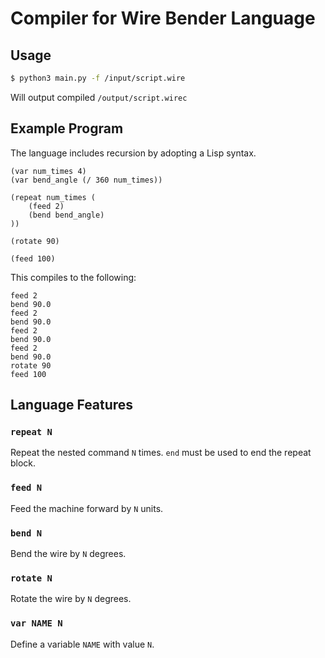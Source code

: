 # Compiler for Wire Bender Language

## Usage

```sh
$ python3 main.py -f /input/script.wire
```

Will output compiled `/output/script.wirec`

## Example Program

The language includes recursion by adopting a Lisp syntax.

```
(var num_times 4)
(var bend_angle (/ 360 num_times))

(repeat num_times (
    (feed 2)
    (bend bend_angle)
))

(rotate 90)

(feed 100)
```

This compiles to the following:

```
feed 2
bend 90.0
feed 2
bend 90.0
feed 2
bend 90.0
feed 2
bend 90.0
rotate 90
feed 100
```

## Language Features

### `repeat N`

Repeat the nested command `N` times. `end` must be used to end the repeat block.

### `feed N`

Feed the machine forward by `N` units.

### `bend N`

Bend the wire by `N` degrees.

### `rotate N`

Rotate the wire by `N` degrees.

### `var NAME N`

Define a variable `NAME` with value `N`.
